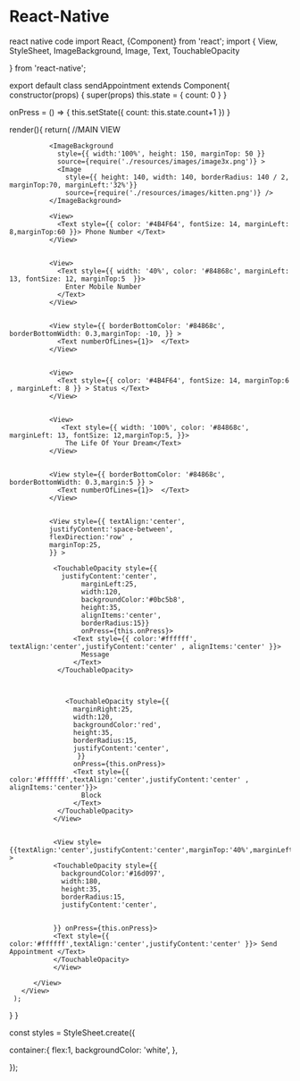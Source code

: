 # React-Native
react native code
import React, {Component} from 'react';
import { View,
  StyleSheet,
  ImageBackground,
  Image,
  Text,
  TouchableOpacity

} from 'react-native';


export default class sendAppointment extends Component{
  constructor(props) {
    super(props)
    this.state = { count: 0 }
  }

  onPress = () => {
    this.setState({
      count: this.state.count+1
    })
  }
  
   render(){
     return(
      //MAIN VIEW
      <View style={StyleSheet.container}>
         <View>

              <ImageBackground
                style={{ width:'100%', height: 150, marginTop: 50 }}
                source={require('./resources/images/image3x.png')} >
                <Image
                  style={{ height: 140, width: 140, borderRadius: 140 / 2, marginTop:70, marginLeft:'32%'}}
                  source={require('./resources/images/kitten.png')} />
              </ImageBackground>

              <View>
                <Text style={{ color: '#4B4F64', fontSize: 14, marginLeft: 8,marginTop:60 }}> Phone Number </Text>
              </View>


              <View>
                <Text style={{ width: '40%', color: '#84868c', marginLeft: 13, fontSize: 12, marginTop:5  }}>
                  Enter Mobile Number
                </Text>
              </View>


              <View style={{ borderBottomColor: '#84868c', borderBottomWidth: 0.3,marginTop: -10, }} >
                <Text numberOfLines={1}>  </Text>
              </View>


              <View>
                <Text style={{ color: '#4B4F64', fontSize: 14, marginTop:6 , marginLeft: 8 }} > Status </Text>
              </View>


              <View>
                 <Text style={{ width: '100%', color: '#84868c', marginLeft: 13, fontSize: 12,marginTop:5, }}>
                  The Life Of Your Dream</Text>
              </View>


              <View style={{ borderBottomColor: '#84868c', borderBottomWidth: 0.3,margin:5 }} >
                <Text numberOfLines={1}>  </Text>
              </View>


              <View style={{ textAlign:'center',
              justifyContent:'space-between',
              flexDirection:'row' ,
              marginTop:25,
              }} >

               <TouchableOpacity style={{
                 justifyContent:'center',
                      marginLeft:25, 
                      width:120,
                      backgroundColor:'#0bc5b8',
                      height:35,
                      alignItems:'center',
                      borderRadius:15}} 
                      onPress={this.onPress}>
                    <Text style={{ color:'#ffffff', textAlign:'center',justifyContent:'center' , alignItems:'center' }}> 
                      Message 
                    </Text>
                </TouchableOpacity>
              

                   
                  <TouchableOpacity style={{
                    marginRight:25, 
                    width:120,
                    backgroundColor:'red',
                    height:35,
                    borderRadius:15,
                    justifyContent:'center',
                     }}
                    onPress={this.onPress}>
                    <Text style={{ color:'#ffffff',textAlign:'center',justifyContent:'center' , alignItems:'center'}}>
                      Block 
                    </Text>
                </TouchableOpacity>
               </View>


               <View style={{textAlign:'center',justifyContent:'center',marginTop:'40%',marginLeft:'25%'}} >
               <TouchableOpacity style={{
                 backgroundColor:'#16d097',
                 width:180,
                 height:35,
                 borderRadius:15,
                 justifyContent:'center',


               }} onPress={this.onPress}>
               <Text style={{ color:'#ffffff',textAlign:'center',justifyContent:'center' }}> Send Appointment </Text>
               </TouchableOpacity>
               </View>

          </View>
       </View>
     );
   }
 }

 const styles = StyleSheet.create({

  container:{
  flex:1,
  backgroundColor: 'white',
},



});

